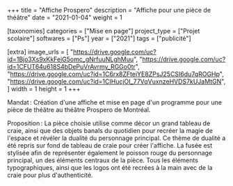 +++
title = "Affiche Prospero"
description = "Affiche pour une pièce de théâtre"
date = "2021-01-04"
weight = 1

[taxonomies]
categories = ["Mise en page"]
project_type = ["Projet scolaire"]
softwares = ["Ps"]
year = ["2021"]
tags = ["publicité"]

[extra]
image_urls = [
    "https://drive.google.com/uc?id=1Bjo3Xs9xKkFeiG5omc_gNrfuuNLghMuu",
    "https://drive.google.com/uc?id=1CFUT64u618S4bDePuVrAvrmy_RGGo0tr",
    "https://drive.google.com/uc?id=1C6rx8ZFteiYE8ZPsJ25CSI6du7qROGHp",
    "https://drive.google.com/uc?id=1CIHucjOI_77VqVuxnzeHVDS7kUJaMtGN",
]
width = 1
height = 1
+++

Mandat : Création d'une affiche et mise en page d'un programme pour une pièce de théâtre au théâtre Prospero de Montréal.

Proposition : La pièce choisie utilise comme décor un grand tableau de craie, ainsi que des objets banals du quotidien pour recréer la magie de l'espace et révéler la dualité du personnage principal.
Ce thème de dualité a été repris sur fond de tableau de craie pour créer l'affiche. La fusée est stylisée afin de représenter également le poisson rouge du personnage principal, un des éléments centraux de la pièce.
Tous les éléments typographiques, ainsi que les logos ont été recrées à la main avec de la craie pour plus d'authenticité.
